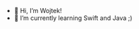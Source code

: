 - 👋 Hi, I’m Wojtek!
- 🌱 I’m currently learning Swift and Java ;)

<!---
wspaleniak/wspaleniak is a ✨ special ✨ repository because its `README.md` (this file) appears on your GitHub profile.
You can click the Preview link to take a look at your changes.
--->
